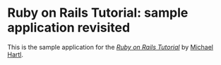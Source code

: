 # Ruby on Rails Tutorial: sample application revisited

This is the sample application for
the [*Ruby on Rails Tutorial*](http://railstutorial.org/)
by [Michael Hartl](http://michaelhartl.com/).